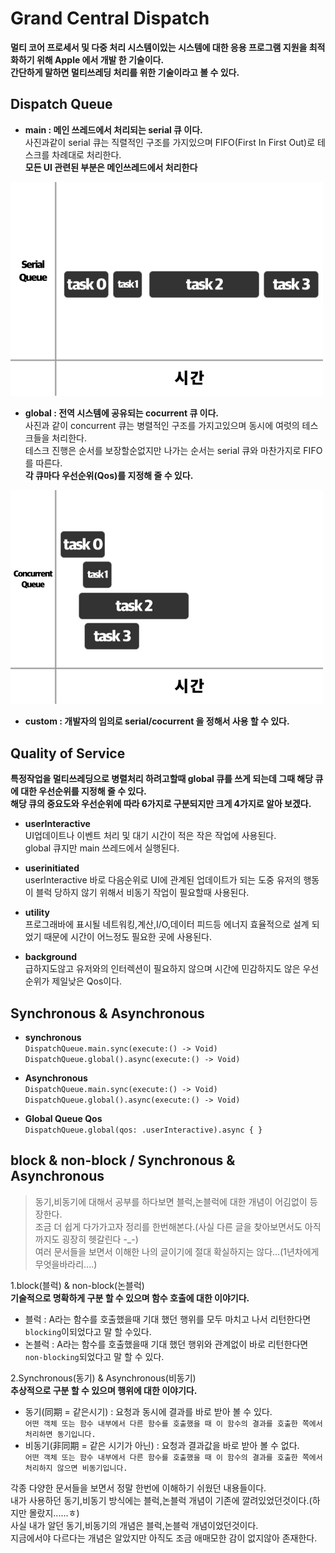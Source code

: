 # Grand Central Dispatch
 **멀티 코어 프로세서 및 다중 처리 시스템이있는 시스템에 대한 응용 프로그램 지원을 최적화하기 위해 Apple 에서 개발 한 기술이다.<br>
   간단하게 말하면 멀티쓰레딩 처리를 위한 기술이라고 볼 수 있다.**
  

## Dispatch Queue
- **main : 메인 쓰레드에서 처리되는 serial 큐 이다.**<br>
사진과같이 serial 큐는 직렬적인 구조를 가지있으며 FIFO(First In First Out)로 테스크를 차례대로 처리한다.<br>
**모든 UI 관련된 부분은 메인쓰레드에서 처리한다**
<img width="500" alt="portfolio_view" src="https://github.com/jinlee1206/GCD/blob/master/resource/SerialQueue.jpg">
<br>

- **global : 전역 시스템에 공유되는 cocurrent 큐 이다.**<br>
사진과 같이 concurrent 큐는 병렬적인 구조를 가지고있으며 동시에 여럿의 테스크들을 처리한다.<br>
테스크 진행은 순서를 보장할순없지만 나가는 순서는 serial 큐와 마찬가지로 FIFO를 따른다.<br>
**각 큐마다 우선순위(Qos)를 지정해 줄 수 있다.**
<img width="500" alt="portfolio_view" src="https://github.com/jinlee1206/GCD/blob/master/resource/ConcurrentQueue.jpg">
<br>

- **custom : 개발자의 임의로 serial/cocurrent 을 정해서 사용 할 수 있다.**<br>


## Quality of Service
**특정작업을 멀티쓰레딩으로 병렬처리 하려고할때 global 큐를 쓰게 되는데 그때 해당 큐에 대한 우선순위를 지정해 줄 수 있다.<br>
  해당 큐의 중요도와 우선순위에 따라 6가지로 구분되지만 크게 4가지로 알아 보겠다.**
  
  - **userInteractive**<br>
  UI업데이트나 이벤트 처리 및 대기 시간이 적은 작은 작업에 사용된다.<br>
  global 큐지만 main 쓰레드에서 실행된다.
  
  - **userinitiated**<br>
  userInteractive 바로 다음순위로 UI에 관계된 업데이트가 되는 도중 유저의 행동이 블럭 당하지 않기 위해서 비동기 작업이 필요할때 사용된다.<br>
  
  - **utility**<br>
  프로그래바에 표시될 네트워킹,계산,I/O,데이터 피드등 에너지 효율적으로 설계 되었기 때문에 시간이 어느정도 필요한 곳에 사용된다.<br>
  
  - **background**<br>
  급하지도않고 유저와의 인터렉션이 필요하지 않으며 시간에 민감하지도 않은 우선순위가 제일낮은 Qos이다.<br>
  
  
## Synchronous & Asynchronous
- **synchronous**<br>
`DispatchQueue.main.sync(execute:() -> Void)`<br>
`DispatchQueue.global().async(execute:() -> Void)`<br>

- **Asynchronous**<br>
`DispatchQueue.main.sync(execute:() -> Void)`<br>
`DispatchQueue.global().async(execute:() -> Void)`<br>

- **Global Queue Qos**<br> 
`DispatchQueue.global(qos: .userInteractive).async { }`<br>

## block & non-block / Synchronous & Asynchronous
> 동기,비동기에 대해서 공부를 하다보면 블럭,논블럭에 대한 개념이 어김없이 등장한다.<br>
  조금 더 쉽게 다가가고자 정리를 한번해본다.(사실 다른 글을 찾아보면서도 아직까지도 굉장히 헷갈린다 -_-)<br>
  여러 문서들을 보면서 이해한 나의 글이기에 절대 확실하지는 않다...(1년차에게 무엇을바라리....)
  
1.block(블럭) & non-block(논블럭)<br>
**기술적으로 명확하게 구분 할 수 있으며 함수 호출에 대한 이야기다.**<br>
 - 블럭 : A라는 함수를 호출했을때 기대 했던 행위를 모두 마치고 나서 리턴한다면 `blocking`이되었다고 말 할 수있다.<br>
 - 논블럭 : A라는 함수를 호출했을때 기대 했던 행위와 관계없이 바로 리턴한다면 `non-blocking`되었다고 말 할 수 있다.<br>
  
2.Synchronous(동기) & Asynchronous(비동기)<br>
**추상적으로 구분 할 수 있으며 행위에 대한 이야기다.**<br>

- 동기(同期 = 같은시기) : 요청과 동시에 결과를 바로 받아 볼 수 있다. <br>
`어떤 객체 또는 함수 내부에서 다른 함수를 호출했을 때 이 함수의 결과를 호출한 쪽에서 처리하면 동기입니다.`
- 비동기(非同期 = 같은 시기가 아닌) : 요청과 결과값을 바로 받아 볼 수 없다. <br>
`어떤 객체 또는 함수 내부에서 다른 함수를 호출했을 때 이 함수의 결과를 호출한 쪽에서 처리하지 않으면 비동기입니다.`

각종 다양한 문서들을 보면서 정말 한번에 이해하기 쉬웠던 내용들이다.<br>
내가 사용하던 동기,비동기 방식에는 블럭,논블럭 개념이 기존에 깔려있었던것이다.(하지만 몰랐지......ㅎ)<br>
사실 내가 알던 동기,비동기의 개념은 블럭,논블럭 개념이었던것이다.<br>
지금에서야 다르다는 개념은 알았지만 아직도 조금 애매모한 감이 없지않아 존재한다.





















 



  








  
 
  
  
















